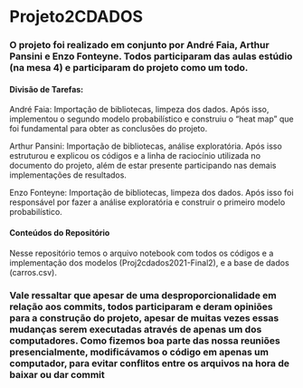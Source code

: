 # Projeto2CDADOS

### O projeto foi realizado em conjunto por André Faia, Arthur Pansini e Enzo Fonteyne. Todos participaram das aulas estúdio (na mesa 4) e participaram do projeto como um todo. 

#### Divisão de Tarefas:
André Faia: Importação de bibliotecas, limpeza dos dados. Após isso, implementou o segundo modelo probabilístico e construiu o “heat map” que foi fundamental para obter as conclusões do projeto. 

Arthur Pansini: Importação de bibliotecas, análise exploratória. Após isso estruturou e explicou os códigos e a linha de raciocínio utilizada no documento do projeto, além de estar presente participando nas demais implementações de resultados.

Enzo Fonteyne: Importação de bibliotecas, limpeza dos dados. Após isso foi responsável por fazer a análise exploratória e construir o primeiro modelo probabilístico.

#### Conteúdos do Repositório

Nesse repositório temos o arquivo notebook com todos os códigos e a implementação dos modelos (Proj2cdados2021-Final2), e a base de dados (carros.csv).

### Vale ressaltar que apesar de uma desproporcionalidade em relação aos commits, todos participaram e deram opiniões para a construção do projeto, apesar de muitas vezes essas mudanças serem executadas através de apenas um dos computadores. Como fizemos boa parte das nossa reuniões presencialmente, modificávamos o código em apenas um computador, para evitar conflitos entre os arquivos na hora de baixar ou dar commit
